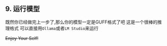 ## 9. 运行模型
既然你已经做完上一步了,那么你的模型一定是GUFF格式了吧
这是一个很棒的推理格式
可以直接用`Ollama`或者`LM Studio`来运行

~~Enjoy Your Self!~~